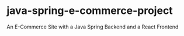 # java-spring-e-commerce-project
 
An E-Commerce Site with a Java Spring Backend and a React Frontend
